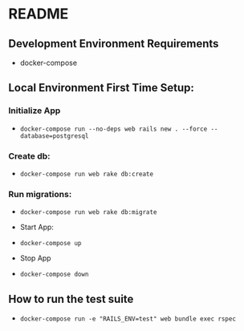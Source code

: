 # README

## Development Environment Requirements
- docker-compose

## Local Environment First Time Setup:

### Initialize App
- `docker-compose run --no-deps web rails new . --force --database=postgresql`
### Create db:
- `docker-compose run web rake db:create`
### Run migrations:
- `docker-compose run web rake db:migrate`

- Start App:
- `docker-compose up`

- Stop App
- `docker-compose down`

## How to run the test suite
  - `docker-compose run -e "RAILS_ENV=test" web bundle exec rspec`

